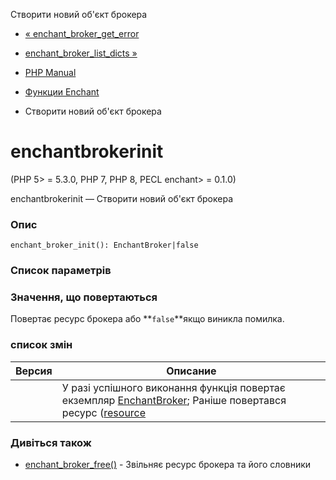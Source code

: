 Створити новий об'єкт брокера

-   [« enchant\_broker\_get\_error](function.enchant-broker-get-error.html)
    
-   [enchant\_broker\_list\_dicts »](function.enchant-broker-list-dicts.html)
    
-   [PHP Manual](index.html)
    
-   [Функции Enchant](ref.enchant.html)
    
-   Створити новий об'єкт брокера
    

# enchantbrokerinit

(PHP 5> = 5.3.0, PHP 7, PHP 8, PECL enchant> = 0.1.0)

enchantbrokerinit — Створити новий об'єкт брокера

### Опис

```methodsynopsis
enchant_broker_init(): EnchantBroker|false
```

### Список параметрів

### Значення, що повертаються

Повертає ресурс брокера або **`false`**якщо виникла помилка.

### список змін

| Версия | Описание                                                                                                                                                            |
|--------|---------------------------------------------------------------------------------------------------------------------------------------------------------------------|
|        | У разі успішного виконання функція повертає екземпляр [EnchantBroker](class.enchantbroker.html); Раніше повертався ресурс ([resource](language.types.resource.html) |

### Дивіться також

-   [enchant\_broker\_free()](function.enchant-broker-free.html) - Звільняє ресурс брокера та його словники